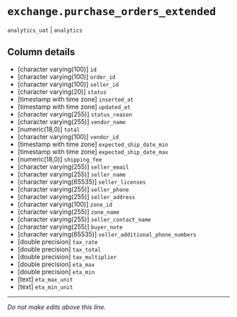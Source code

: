 # `exchange.purchase_orders_extended`
`analytics_uat` | `analytics`

## Column details
* [character varying(100)] `id`
* [character varying(100)] `order_id`
* [character varying(100)] `seller_id`
* [character varying(20)] `status`
* [timestamp with time zone] `inserted_at`
* [timestamp with time zone] `updated_at`
* [character varying(255)] `status_reason`
* [character varying(255)] `vendor_name`
* [numeric(18,0)] `total`
* [character varying(100)] `vendor_id`
* [timestamp with time zone] `expected_ship_date_min`
* [timestamp with time zone] `expected_ship_date_max`
* [numeric(18,0)] `shipping_fee`
* [character varying(255)] `seller_email`
* [character varying(255)] `seller_name`
* [character varying(65535)] `seller_licenses`
* [character varying(255)] `seller_phone`
* [character varying(255)] `seller_address`
* [character varying(100)] `zone_id`
* [character varying(255)] `zone_name`
* [character varying(255)] `seller_contact_name`
* [character varying(255)] `buyer_note`
* [character varying(65535)] `seller_additional_phone_numbers`
* [double precision] `tax_rate`
* [double precision] `tax_total`
* [double precision] `tax_multiplier`
* [double precision] `eta_max`
* [double precision] `eta_min`
* [text]      `eta_max_unit`
* [text]      `eta_min_unit`

-------------------------------------------------------------------------------
*Do not make edits above this line.*
